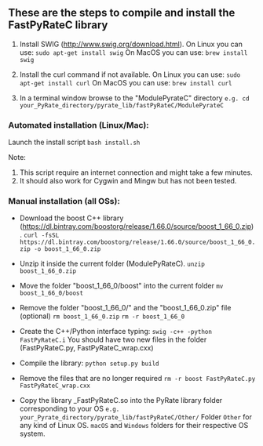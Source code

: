 ## These are the steps to compile and install the FastPyRateC library


1. Install SWIG (http://www.swig.org/download.html).
   On Linux you can use: `sudo apt-get install swig`
   On MacOS you can use: `brew install swig`

2. Install the curl command if not available.
    On Linux you can use: `sudo apt-get install curl`
    On MacOS you can use: `brew install curl`

3. In a terminal window browse to the "ModulePyrateC" directory
   `e.g. cd your_PyRate_directory/pyrate_lib/fastPyRateC/ModulePyrateC`


### Automated installation (Linux/Mac):

Launch the install script
`bash install.sh`

Note:
1. This script require an internet connection and might take a few minutes.
2.  It should also work for Cygwin and Mingw but has not been tested.


### Manual installation (all OSs):
* Download the boost C++ library (https://dl.bintray.com/boostorg/release/1.66.0/source/boost_1_66_0.zip).
`curl -fsSL https://dl.bintray.com/boostorg/release/1.66.0/source/boost_1_66_0.zip -o boost_1_66_0.zip`

* Unzip it inside the current folder (ModulePyRateC).
`unzip boost_1_66_0.zip`

* Move the folder "boost_1_66_0/boost" into the current folder
`mv boost_1_66_0/boost`

* Remove the folder "boost_1_66_0/" and the "boost_1_66_0.zip" file (optional)
`rm boost_1_66_0.zip`
`rm -r boost_1_66_0`

* Create the C++/Python interface typing:
`swig -c++ -python FastPyRateC.i`
You should have two new files in the folder (FastPyRateC.py, FastPyRateC_wrap.cxx)

* Compile the library:
`python setup.py build`

* Remove the files that are no longer required
`rm -r boost FastPyRateC.py FastPyRateC_wrap.cxx`

* Copy the library _FastPyRateC.so into the PyRate library folder corresponding to your OS
`e.g. your_Pyrate_directory/pyrate_lib/fastPyRateC/Other/`
Folder `Other` for any kind of Linux OS. `macOS` and `Windows` folders for their respective OS system.
